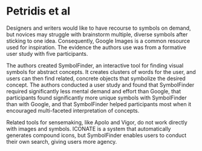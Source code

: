 # Petridis et al

Designers and writers would like to have recourse to symbols on demand, but novices may struggle with brainstorm multiple, diverse symbols after sticking to one idea. Consequently, Google Images is  a common resource used for inspiration. The evidence the authors use was from a formative user study with five participants.

The authors created SymbolFinder, an interactive tool for finding visual symbols for abstract concepts. It creates clusters of words for the user, and users can then find related, concrete objects that symbolize the desired concept. The authors conducted a user study and found that SymbolFinder required significantly less mental demand and effort than Google, that participants found significantly more unique symbols with SymbolFinder than with Google, and that SymbolFinder helped participants most when it encouraged multi-faceted interpretation of concepts.

Related tools for sensemaking, like Apolo and Vigor, do not work directly with images and symbols. ICONATE is a system that automatically generates compound icons, but SymbolFinder enables users to conduct their own search, giving users more agency.